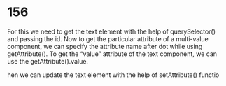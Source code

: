# 156

For this we need to get the text element with the help of querySelector() and passing the id.
Now to get the particular attribute of a multi-value component, we can specify the attribute name after dot while using getAttribute().
To get the “value” attribute of the text component, we can use the getAttribute().value.


hen we can update the text element with the help of setAttribute() functio
